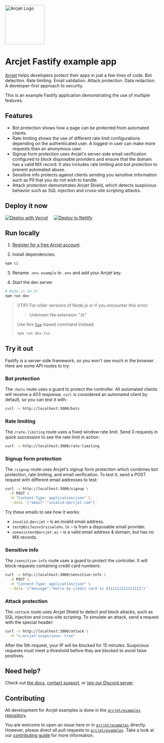 <!-- markdownlint-disable MD033 MD041 -->
<a href="https://arcjet.com" target="_arcjet-home">
  <picture>
    <source media="(prefers-color-scheme: dark)" srcset="https://arcjet.com/logo/arcjet-dark-lockup-voyage-horizontal.svg">
    <img src="https://arcjet.com/logo/arcjet-light-lockup-voyage-horizontal.svg" alt="Arcjet Logo" height="128" width="auto">
  </picture>
</a>

# Arcjet Fastify example app

[Arcjet](https://arcjet.com) helps developers protect their apps in just a few
lines of code. Bot detection. Rate limiting. Email validation. Attack
protection. Data redaction. A developer-first approach to security.

This is an example Fastify application demonstrating the use of multiple
features.

## Features

- Bot protection shows how a page can be protected from automated clients.
- Rate limiting shows the use of different rate limit configurations depending
  on the authenticated user. A logged-in user can make more requests than an
  anonymous user.
- Signup form protection uses Arcjet's server-side email verification configured
  to block disposable providers and ensure that the domain has a valid MX
  record. It also includes rate limiting and bot protection to prevent automated
  abuse.
- Sensitive info protects against clients sending you sensitive information such
  as PII that you do not wish to handle.
- Attack protection demonstrates Arcjet Shield, which detects suspicious
  behavior such as SQL injection and cross-site scripting attacks.

## Deploy it now

[![Deploy with Vercel][vercel_button]][vercel_deploy]
&nbsp; &nbsp;
[![Deploy to Netlify][netlify_button]][netlify_deploy]

## Run locally

1. [Register for a free Arcjet account](https://app.arcjet.com).

2. Install dependencies:

```sh
npm ci
```

3. Rename `.env.example` to `.env` and add your Arcjet key.

4. Start the dev server

```sh
# Node.js 24.3+
npm run dev
```

> [!TIP] For older versions of Node.js or if you encounter this error:
>
> > Unknown file extension ".ts"
>
> Use this [`tsx`](https://www.npmjs.com/package/tsx)-based command instead:
>
> ```sh
> npm run dev-tsx
> ```

## Try it out

Fastify is a server-side framework, so you won't see much in the browser. Here
are some API routes to try:

### Bot protection

The `/bots` route uses a guard to protect the controller. All automated clients
will receive a 403 response. `curl` is considered an automated client by
default, so you can test it with:

```sh
curl -v http://localhost:3000/bots
```

### Rate limiting

The `/rate-limiting` route uses a fixed window rate limit. Send 3 requests in quick
succession to see the rate limit in action:

```sh
curl -v http://localhost:3000/rate-limiting
```

### Signup form protection

The `/signup` route uses Arcjet's signup form protection which combines bot
protection, rate limiting, and email verification. To test it, send a POST
request with different email addresses to test:

```sh
curl -v http://localhost:3000/signup \
  -X POST \
  -H "Content-Type: application/json" \
  --data '{"email":"invalid.@arcjet.com"}'
```

Try these emails to see how it works:

- `invalid.@arcjet` – is an invalid email address.
- `test@0zc7eznv3rsiswlohu.tk` – is from a disposable email provider.
- `nonexistent@arcjet.ai` – is a valid email address & domain, but has no MX
  records.

### Sensitive info

The `/sensitive-info` route uses a guard to protect the controller. It will
block requests containing credit card numbers:

```sh
curl -v http://localhost:3000/sensitive-info \
  -X POST \
  -H "Content-Type: application/json" \
  --data '{"message":"Hello my credit card is 4111111111111111"}'
```

### Attack protection

The `/attack` route uses Arcjet Shield to detect and block attacks, such as SQL
injection and cross-site scripting. To simulate an attack, send a request with
the special header:

```sh
curl -v http://localhost:3000/attack \
  -H "x-arcjet-suspicious: true"
```

After the 5th request, your IP will be blocked for 15 minutes. Suspicious
requests must meet a threshold before they are blocked to avoid false positives.

## Need help?

Check out [the docs](https://docs.arcjet.com/), [contact
support](https://docs.arcjet.com/support), or [join our Discord
server](https://arcjet.com/discord).

## Contributing

All development for Arcjet examples is done in the
[`arcjet/examples` repository](https://github.com/arcjet/examples).

You are welcome to open an issue here or in
[`arcjet/examples`](https://github.com/arcjet/examples/issues) directly.
However, please direct all pull requests to
[`arcjet/examples`](https://github.com/arcjet/examples/pulls). Take a look at
our
[contributing guide](https://github.com/arcjet/examples/blob/main/CONTRIBUTING.md)
for more information.

[vercel_deploy]: https://vercel.com/new/clone?repository-url=https%3A%2F%2Fgithub.com%2Farcjet%2Fexample-fastify&project-name=arcjet-example&repository-name=arcjet-example&developer-id=oac_1GEcKBuKBilVnjToj1QUwdb8&demo-title=Arcjet%20Example%20&demo-description=Example%20rate%20limiting%2C%20bot%20protection%2C%20email%20verification%20%26%20form%20protection.&demo-url=https%3A%2F%2Fgithub.com%2Farcjet%2Fexample-fastify&demo-image=https%3A%2F%2Fapp.arcjet.com%2Fimg%2Fexample-apps%2Fvercel%2Fdemo-image.jpg&integration-ids=oac_1GEcKBuKBilVnjToj1QUwdb8&external-id=example-fastify
[vercel_button]: https://vercel.com/button
[netlify_deploy]: https://app.netlify.com/start/deploy?repository=https://github.com/arcjet/example-fastify
[netlify_button]: https://www.netlify.com/img/deploy/button.svg
